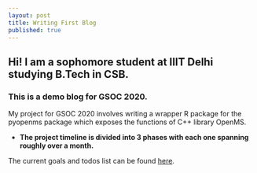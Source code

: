 ```yaml
---
layout: post
title: Writing First Blog
published: true
---
```


## Hi! I am a sophomore student at IIIT Delhi studying B.Tech in CSB.

### This is a demo blog for GSOC 2020.


My project for GSOC 2020 involves writing a wrapper R package for the pyopenms package which exposes the functions of C++ library OpenMS.



- **The project timeline is divided into 3 phases with each one spanning roughly over a month.**

The current goals and todos list can be found [here](https://github.com/OpenMS/OpenMS/projects/31).
